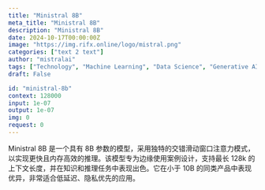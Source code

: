 ```yaml
---
title: "Ministral 8B"
meta_title: "Ministral 8B"
description: "Ministral 8B"
date: 2024-10-17T00:00:00Z
image: "https://img.rifx.online/logo/mistral.png"
categories: ["text 2 text"]
author: "mistralai"
tags: ["Technology", "Machine Learning", "Data Science", "Generative AI", "Ethics"]
draft: False

id: "ministral-8b"
context: 128000
input: 1e-07
output: 1e-07
img: 0
request: 0
---
```


Ministral 8B 是一个具有 8B 参数的模型，采用独特的交错滑动窗口注意力模式，以实现更快且内存高效的推理。该模型专为边缘使用案例设计，支持最长 128k 的上下文长度，并在知识和推理任务中表现出色。它在小于 10B 的同类产品中表现优异，非常适合低延迟、隐私优先的应用。

